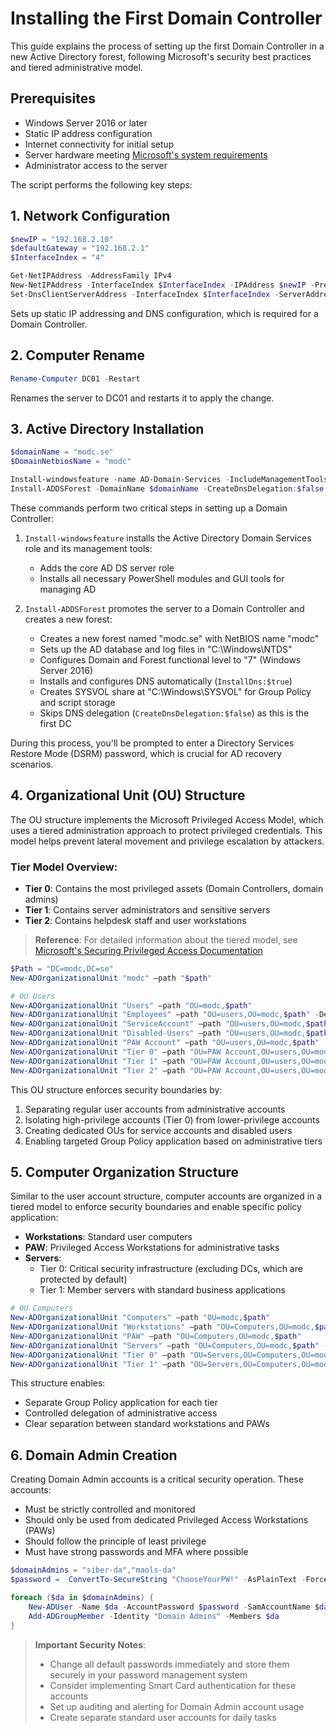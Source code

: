 # Installing the First Domain Controller

This guide explains the process of setting up the first Domain Controller in a new Active Directory forest, following Microsoft's security best practices and tiered administrative model.

## Prerequisites
- Windows Server 2016 or later
- Static IP address configuration
- Internet connectivity for initial setup
- Server hardware meeting [Microsoft's system requirements](https://learn.microsoft.com/en-us/windows-server/get-started/hardware-requirements)
- Administrator access to the server

The script performs the following key steps:

## 1. Network Configuration
```powershell
$newIP = "192.168.2.10"
$defaultGateway = "192.168.2.1"
$InterfaceIndex = "4"

Get-NetIPAddress -AddressFamily IPv4
New-NetIPAddress -InterfaceIndex $InterfaceIndex -IPAddress $newIP -PrefixLength 24 -DefaultGateway $defaultGateway
Set-DnsClientServerAddress -InterfaceIndex $InterfaceIndex -ServerAddresses ($newIP,"8.8.8.8")
```
Sets up static IP addressing and DNS configuration, which is required for a Domain Controller.

## 2. Computer Rename
```powershell
Rename-Computer DC01 -Restart
```
Renames the server to DC01 and restarts it to apply the change.

## 3. Active Directory Installation
```powershell
$domainName = "modc.se"
$DomainNetbiosName = "modc"

Install-windowsfeature -name AD-Domain-Services -IncludeManagementTools
Install-ADDSForest -DomainName $domainName -CreateDnsDelegation:$false -DatabasePath "C:\Windows\NTDS" -DomainMode "7" -DomainNetbiosName $DomainNetbiosName -ForestMode "7" -InstallDns:$true -LogPath "C:\Windows\NTDS" -SysvolPath "C:\Windows\SYSVOL"
```

These commands perform two critical steps in setting up a Domain Controller:

1. `Install-windowsfeature` installs the Active Directory Domain Services role and its management tools:
   - Adds the core AD DS server role
   - Installs all necessary PowerShell modules and GUI tools for managing AD

2. `Install-ADDSForest` promotes the server to a Domain Controller and creates a new forest:
   - Creates a new forest named "modc.se" with NetBIOS name "modc"
   - Sets up the AD database and log files in "C:\Windows\NTDS"
   - Configures Domain and Forest functional level to "7" (Windows Server 2016)
   - Installs and configures DNS automatically (`InstallDns:$true`)
   - Creates SYSVOL share at "C:\Windows\SYSVOL" for Group Policy and script storage
   - Skips DNS delegation (`CreateDnsDelegation:$false`) as this is the first DC

During this process, you'll be prompted to enter a Directory Services Restore Mode (DSRM) password, which is crucial for AD recovery scenarios.

## 4. Organizational Unit (OU) Structure

The OU structure implements the Microsoft Privileged Access Model, which uses a tiered administration approach to protect privileged credentials. This model helps prevent lateral movement and privilege escalation by attackers.

### Tier Model Overview:
- **Tier 0**: Contains the most privileged assets (Domain Controllers, domain admins)
- **Tier 1**: Contains server administrators and sensitive servers
- **Tier 2**: Contains helpdesk staff and user workstations

> **Reference**: For detailed information about the tiered model, see [Microsoft's Securing Privileged Access Documentation](https://learn.microsoft.com/en-us/security/privileged-access-workstations/privileged-access-deployment)

```powershell
$Path = "DC=modc,DC=se"
New-ADOrganizationalUnit "modc" –path "$path"

# OU Users
New-ADOrganizationalUnit "Users" –path "OU=modc,$path"
New-ADOrganizationalUnit "Employees" –path "OU=users,OU=modc,$path" -Description "Will hold all Employee accounts."
New-ADOrganizationalUnit "ServiceAccount" –path "OU=users,OU=modc,$path" -Description "Will hold all service accounts, and special use accounts"
New-ADOrganizationalUnit "Disabled-Users" –path "OU=users,OU=modc,$path" -Description "Will hold all disabled user accounts"
New-ADOrganizationalUnit "PAW Account" –path "OU=users,OU=modc,$path"
New-ADOrganizationalUnit "Tier 0" –path "OU=PAW Account,OU=users,OU=modc,$path" -Description "Will hold Tier 0 user accounts (for domain admins)"
New-ADOrganizationalUnit "Tier 1" –path "OU=PAW Account,OU=users,OU=modc,$path" -Description "Will hold Tier 1 user accounts (for server admins)"
New-ADOrganizationalUnit "Tier 2" –path "OU=PAW Account,OU=users,OU=modc,$path" -Description "Will hold Tier 2 user accounts (for helpdesk admins)"
```

This OU structure enforces security boundaries by:
1. Separating regular user accounts from administrative accounts
2. Isolating high-privilege accounts (Tier 0) from lower-privilege accounts
3. Creating dedicated OUs for service accounts and disabled users
4. Enabling targeted Group Policy application based on administrative tiers

## 5. Computer Organization Structure

Similar to the user account structure, computer accounts are organized in a tiered model to enforce security boundaries and enable specific policy application:

- **Workstations**: Standard user computers
- **PAW**: Privileged Access Workstations for administrative tasks
- **Servers**: 
  - Tier 0: Critical security infrastructure (excluding DCs, which are protected by default)
  - Tier 1: Member servers with standard business applications

```powershell
# OU Computers
New-ADOrganizationalUnit "Computers" –path "OU=modc,$path"
New-ADOrganizationalUnit "Workstations" –path "OU=Computers,OU=modc,$path" -Description "Will hold all Computer accounts."
New-ADOrganizationalUnit "PAW" –path "OU=Computers,OU=modc,$path"
New-ADOrganizationalUnit "Servers" –path "OU=Computers,OU=modc,$path" -Description "Will hold all disabled computer accounts"
New-ADOrganizationalUnit "Tier 0" –path "OU=Servers,OU=Computers,OU=modc,$path" -Description "Will hold Tier 0 servers (but not DCs!)"
New-ADOrganizationalUnit "Tier 1" –path "OU=Servers,OU=Computers,OU=modc,$path" -Description "Will hold Tier 1 servers (most member servers)"
```

This structure enables:
- Separate Group Policy application for each tier
- Controlled delegation of administrative access
- Clear separation between standard workstations and PAWs

## 6. Domain Admin Creation

Creating Domain Admin accounts is a critical security operation. These accounts:
- Must be strictly controlled and monitored
- Should only be used from dedicated Privileged Access Workstations (PAWs)
- Should follow the principle of least privilege
- Must have strong passwords and MFA where possible

```powershell
$domainAdmins = "siber-da","maols-da"
$password =  ConvertTo-SecureString "ChooseYourPW!" -AsPlainText -Force

foreach ($da in $domainAdmins) {
    New-ADUser -Name $da -AccountPassword $password -SamAccountName $da -DisplayName $da -Enabled $true -PasswordNeverExpires $true -Path "OU=Tier 0,OU=PAW Account,OU=Users,OU=modc,DC=modc,DC=se" -UserPrincipalName ("$da" + "@" + $env:USERDNSDOMAIN)
    Add-ADGroupMember -Identity "Domain Admins" -Members $da
}
```

> **Important Security Notes**: 
> - Change all default passwords immediately and store them securely in your password management system
> - Consider implementing Smart Card authentication for these accounts
> - Set up auditing and alerting for Domain Admin account usage
> - Create separate standard user accounts for daily tasks
